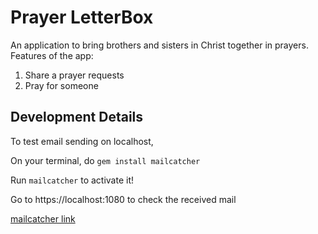 # Prayer LetterBox

An application to bring brothers and sisters in Christ together in prayers.
Features of the app:

1. Share a prayer requests
2. Pray for someone

## Development Details

To test email sending on localhost,

On your terminal, do `gem install mailcatcher`

Run `mailcatcher` to activate it!

Go to https://localhost:1080 to check the received mail

[mailcatcher link](https://mailcatcher.me/)

